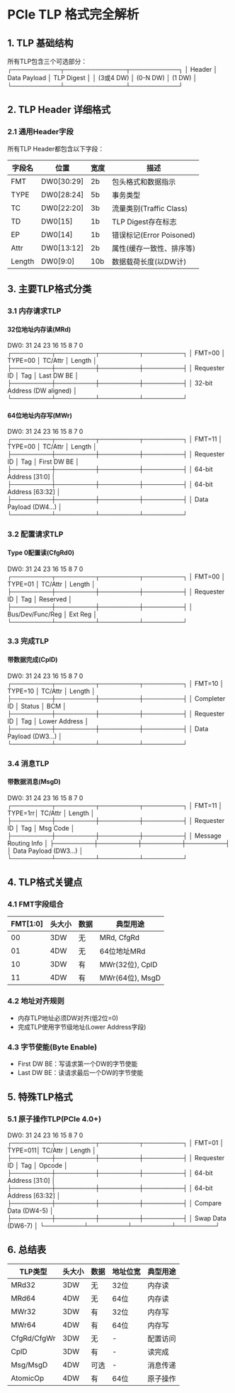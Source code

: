 # PCIe TLP 格式完全解析

## 1. TLP 基础结构
所有TLP包含三个可选部分：
┌───────────┬──────────────┬───────────┐
│ Header │ Data Payload │ TLP Digest │
│ (3或4 DW) │ (0-N DW) │ (1 DW) │
└───────────┴──────────────┴───────────┘


## 2. TLP Header 详细格式

### 2.1 通用Header字段
所有TLP Header都包含以下字段：

| 字段名     | 位置   | 宽度 | 描述                                                                 |
|------------|--------|------|----------------------------------------------------------------------|
| FMT        | DW0[30:29] | 2b   | 包头格式和数据指示                                                   |
| TYPE       | DW0[28:24] | 5b   | 事务类型                                                            |
| TC         | DW0[22:20] | 3b   | 流量类别(Traffic Class)                                             |
| TD         | DW0[15]    | 1b   | TLP Digest存在标志                                                   |
| EP         | DW0[14]    | 1b   | 错误标记(Error Poisoned)                                            |
| Attr       | DW0[13:12] | 2b   | 属性(缓存一致性、排序等)                                            |
| Length     | DW0[9:0]   | 10b  | 数据载荷长度(以DW计)                                                |

## 3. 主要TLP格式分类

### 3.1 内存请求TLP

#### 32位地址内存读(MRd)
DW0:
31 24 23 16 15 8 7 0
┌─────────┬─────────┬─────────┬─────────┐
│ FMT=00 │ TYPE=00 │ TC/Attr │ Length │
├─────────┼─────────┼─────────┼─────────┤
│ Requester ID │ Tag │ Last DW BE │
├─────────┼─────────┼─────────┼─────────┤
│ 32-bit Address (DW aligned) │
└─────────┴─────────┴─────────┴─────────┘


#### 64位地址内存写(MWr)
DW0:
31 24 23 16 15 8 7 0
┌─────────┬─────────┬─────────┬─────────┐
│ FMT=11 │ TYPE=00 │ TC/Attr │ Length │
├─────────┼─────────┼─────────┼─────────┤
│ Requester ID │ Tag │ First DW BE │
├─────────┼─────────┼─────────┼─────────┤
│ 64-bit Address [31:0] │
├─────────┼─────────┼─────────┼─────────┤
│ 64-bit Address [63:32] │
├─────────┼─────────┼─────────┼─────────┤
│ Data Payload (DW4...) │
└─────────┴─────────┴─────────┴─────────┘


### 3.2 配置请求TLP

#### Type 0配置读(CfgRd0)
DW0:
31 24 23 16 15 8 7 0
┌─────────┬─────────┬─────────┬─────────┐
│ FMT=00 │ TYPE=01 │ TC/Attr │ Length │
├─────────┼─────────┼─────────┼─────────┤
│ Requester ID │ Tag │ Reserved │
├─────────┼─────────┼─────────┼─────────┤
│ Bus/Dev/Func/Reg │ Ext Reg │
└─────────┴─────────┴─────────┴─────────┘


### 3.3 完成TLP

#### 带数据完成(CplD)
DW0:
31 24 23 16 15 8 7 0
┌─────────┬─────────┬─────────┬─────────┐
│ FMT=10 │ TYPE=10 │ TC/Attr │ Length │
├─────────┼─────────┼─────────┼─────────┤
│ Completer ID │ Status │ BCM │
├─────────┼─────────┼─────────┼─────────┤
│ Requester ID │ Tag │ Lower Address │
├─────────┼─────────┼─────────┼─────────┤
│ Data Payload (DW3...) │
└─────────┴─────────┴─────────┴─────────┘


### 3.4 消息TLP

#### 带数据消息(MsgD)
DW0:
31 24 23 16 15 8 7 0
┌─────────┬─────────┬─────────┬─────────┐
│ FMT=11 │ TYPE=1rr│ TC/Attr │ Length │
├─────────┼─────────┼─────────┼─────────┤
│ Requester ID │ Tag │ Msg Code │
├─────────┼─────────┼─────────┼─────────┤
│ Message Routing Info │
├─────────┼─────────┼─────────┼─────────┤
│ Data Payload (DW3...) │
└─────────┴─────────┴─────────┴─────────┘


## 4. TLP格式关键点

### 4.1 FMT字段组合
| FMT[1:0] | 头大小 | 数据 | 典型用途 |
|----------|--------|------|----------|
| 00       | 3DW    | 无   | MRd, CfgRd |
| 01       | 4DW    | 无   | 64位地址MRd |
| 10       | 3DW    | 有   | MWr(32位), CplD |
| 11       | 4DW    | 有   | MWr(64位), MsgD |

### 4.2 地址对齐规则
- 内存TLP地址必须DW对齐(低2位=0)
- 完成TLP使用字节级地址(Lower Address字段)

### 4.3 字节使能(Byte Enable)
- First DW BE：写请求第一个DW的字节使能
- Last DW BE：读请求最后一个DW的字节使能

## 5. 特殊TLP格式

### 5.1 原子操作TLP(PCIe 4.0+)
DW0:
31 24 23 16 15 8 7 0
┌─────────┬─────────┬─────────┬─────────┐
│ FMT=01 │ TYPE=011│ TC/Attr │ Length │
├─────────┼─────────┼─────────┼─────────┤
│ Requester ID │ Tag │ Opcode │
├─────────┼─────────┼─────────┼─────────┤
│ 64-bit Address [31:0] │
├─────────┼─────────┼─────────┼─────────┤
│ 64-bit Address [63:32] │
├─────────┼─────────┼─────────┼─────────┤
│ Compare Data (DW4-5) │
├─────────┼─────────┼─────────┼─────────┤
│ Swap Data (DW6-7) │
└─────────┴─────────┴─────────┴─────────┘


## 6. 总结表

| TLP类型       | 头大小 | 数据 | 地址位宽 | 典型用途 |
|---------------|--------|------|----------|----------|
| MRd32         | 3DW    | 无   | 32位     | 内存读   |
| MRd64         | 4DW    | 无   | 64位     | 内存读   |
| MWr32         | 3DW    | 有   | 32位     | 内存写   |
| MWr64         | 4DW    | 有   | 64位     | 内存写   |
| CfgRd/CfgWr   | 3DW    | 无   | -        | 配置访问 |
| CplD          | 3DW    | 有   | -        | 读完成   |
| Msg/MsgD      | 4DW    | 可选 | -        | 消息传递 |
| AtomicOp      | 4DW    | 有   | 64位     | 原子操作 |
